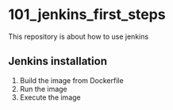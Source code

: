 # 101_jenkins_first_steps
This repository is about how to use jenkins

## Jenkins installation
1. Build the image from Dockerfile
2. Run the image
3. Execute the image
